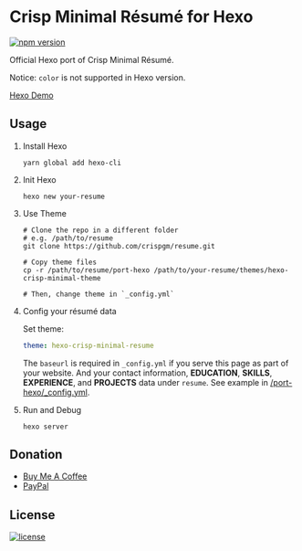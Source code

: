 # Crisp Minimal Résumé for Hexo

[![npm version](https://badge.fury.io/js/hexo-theme-crisp-minimal-resume.svg)](https://badge.fury.io/js/hexo-theme-crisp-minimal-resume)

Official Hexo port of Crisp Minimal Résumé.

Notice: `color` is not supported in Hexo version.

[Hexo Demo](https://crispgm.github.io/resume-hexo-example/)

## Usage

1. Install Hexo

    ```shell
    yarn global add hexo-cli
    ```

2. Init Hexo

    ```shell
    hexo new your-resume
    ```

3. Use Theme

    ```
    # Clone the repo in a different folder
    # e.g. /path/to/resume
    git clone https://github.com/crispgm/resume.git

    # Copy theme files
    cp -r /path/to/resume/port-hexo /path/to/your-resume/themes/hexo-crisp-minimal-theme

    # Then, change theme in `_config.yml`
    ```

4. Config your résumé data

    Set theme:

    ```yaml
    theme: hexo-crisp-minimal-resume
    ```

    The `baseurl` is required in `_config.yml` if you serve this page as part of your website. And your contact information, __EDUCATION__, __SKILLS__, __EXPERIENCE__, and __PROJECTS__ data under `resume`. See example in [/port-hexo/_config.yml](/_config.yml).

5. Run and Debug

    ```shell
    hexo server
    ```

## Donation

* [Buy Me A Coffee](https://www.buymeacoffee.com/crispgm)
* [PayPal](https://www.paypal.me/crispgm)

## License

[![license](https://img.shields.io/github/license/crispgm/resume.svg)](/LICENSE)

